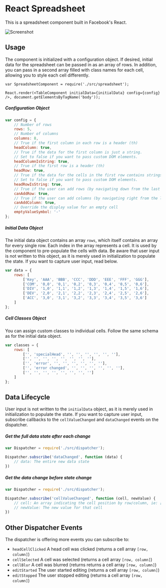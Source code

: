 # React Spreadsheet
This is a spreadsheet component built in Facebook's React.

![Screenshot](https://raw.githubusercontent.com/felixrieseberg/React-Spreadsheet-Component/master/.reactspreadsheet.gif)

## Usage
The component is initialized with a configuration object. If desired, initial data for the spreadsheet can be passed in as an array of rows. In addition, you can pass in a second array filled with class names for each cell, allowing you to style each cell differently.

```
var SpreadsheetComponent = require('./src/spreadsheet');

React.render(<TableComponent initialData={initialData} config={config} />, document.getElementsByTagName('body'));
```

##### Configuration Object
```js
var config = {
    // Number of rows
    rows: 5,
    // Number of columns
    columns: 8,
    // True if the first column in each row is a header (th)
    headColumn: true,
    // True if the data for the first column is just a string.
    // Set to false if you want to pass custom DOM elements.
    headColumnIsString: true,
    // True if the first row is a header (th)
    headRow: true,
    // True if the data for the cells in the first row contains strings.
    // Set to false if you want to pass custom DOM elements.
    headRowIsString: true,
    // True if the user can add rows (by navigating down from the last row)
    canAddRow: true,
    // True if the user can add columns (by navigating right from the last column)
    canAddColumn: true,
    // Override the display value for an empty cell
    emptyValueSymbol: '-'
};
```

##### Initial Data Object
The initial data object contains an array `rows`, which itself contains an array for every single row. Each index in the array represents a cell. It is used by the component to pre-populate the cells with data. Be aware that user input is not written to this object, as it is merely used in initialization to populate the state. If you want to capture user input, read below.

```js
var data = {
    rows: [
        ['Key', 'AAA', 'BBB', 'CCC', 'DDD', 'EEE', 'FFF', 'GGG'],
        ['COM', '0,0', '0,1', '0,2', '0,3', '0,4', '0,5', '0,6'],
        ['DIV', '1,0', '1,1', '1,2', '1,3', '1,4', '1,5', '1,6'],
        ['DEV', '2,0', '2,1', '2,2', '2,3', '2,4', '2,5', '2,6'],
        ['ACC', '3,0', '3,1', '3,2', '3,3', '3,4', '3,5', '3,6']
    ]
};
```

##### Cell Classes Object
You can assign custom classes to individual cells. Follow the same schema as for the initial data object.

```js
var classes = {
    rows: [
        ['', 'specialHead', '', '', '', '', '', ''],
        ['', '', '', '', '', '', '', ''],
        ['', 'error', '', '', '', '', '', ''],
        ['', 'error changed', '', '', '', '', '', ''],
        ['', '', '', '', '', '', '', '']
    ]
};
```

## Data Lifecycle
User input is not written to the `initialData` object, as it is merely used in initialization to populate the state. If you want to capture user input, subscribe callbacks to the `cellValueChanged` and `dataChanged` events on the dispatcher. 

##### Get the full data state after each change
```js
var Dispatcher = require('./src/dispatcher');

Dispatcher.subscribe('dataChanged', function (data) {
    // data: The entire new data state
})
```
##### Get the data change before state change
```js
var Dispatcher = require('./src/dispatcher');

Dispatcher.subscribe('cellValueChanged', function (cell, newValue) {
    // cell: An array indicating the cell position by row/column, ie: [1,1]
    // newValue: The new value for that cell
})
```

## Other Dispatcher Events
The dispatcher is offering more events you can subscribe to:
 * `headCellClicked` A head cell was clicked (returns a cell array `[row, column]`)
 * `cellSelected` A cell was selected (returns a cell array `[row, column]`)
 * `cellBlur` A cell was blurred (returns returns a cell array `[row, column]`)
 * `editStarted` The user started editing (returns a cell array `[row, column]`)
 * `editStopped` The user stopped editing (returns a cell array `[row, column]`)